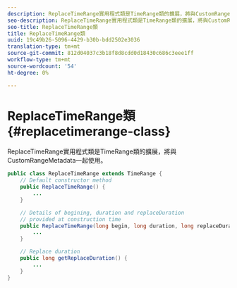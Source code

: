 ```yaml
---
description: ReplaceTimeRange實用程式類是TimeRange類的擴展，將與CustomRangeMetadata一起使用。
seo-description: ReplaceTimeRange實用程式類是TimeRange類的擴展，將與CustomRangeMetadata一起使用。
seo-title: ReplaceTimeRange類
title: ReplaceTimeRange類
uuid: 19c49b26-5096-4429-b30b-bdd2502e3036
translation-type: tm+mt
source-git-commit: 812d04037c3b18f8d8cdd0d18430c686c3eee1ff
workflow-type: tm+mt
source-wordcount: '54'
ht-degree: 0%

---
```



# ReplaceTimeRange類{#replacetimerange-class}

ReplaceTimeRange實用程式類是TimeRange類的擴展，將與CustomRangeMetadata一起使用。

```java
public class ReplaceTimeRange extends TimeRange {
    // Default constructor method
    public ReplaceTimeRange() { 
        ... 
    }

    // Details of begining, duration and replaceDuration 
    // provided at construction time 
    public ReplaceTimeRange(long begin, long duration, long replaceDuration) { 
        ... 
    }

    // Replace duration
    public long getReplaceDuration() { 
        ... 
    }
}
```

